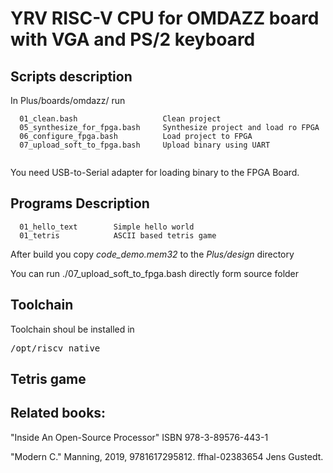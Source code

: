 # YRV RISC-V CPU for OMDAZZ board with VGA and PS/2 keyboard

## Scripts description
In  Plus/boards/omdazz/ run
```
  01_clean.bash                   Clean project
  05_synthesize_for_fpga.bash     Synthesize project and load ro FPGA
  06_configure_fpga.bash          Load project to FPGA
  07_upload_soft_to_fpga.bash     Upload binary using UART
  
```
You need USB-to-Serial adapter for loading binary to the FPGA Board.


## Programs Description
```
  01_hello_text        Simple hello world 
  01_tetris            ASCII based tetris game
```

After build you copy  _code_demo.mem32_ to the _Plus/design_ directory

You can run ./07_upload_soft_to_fpga.bash directly form source folder

## Toolchain 

Toolchain shoul be installed in <pre>/opt/riscv_native</pre>

## Tetris game 

## Related books:
"Inside An Open-Source Processor" ISBN 978-3-89576-443-1

"Modern C." Manning, 2019, 9781617295812. ffhal-02383654 Jens Gustedt. 


